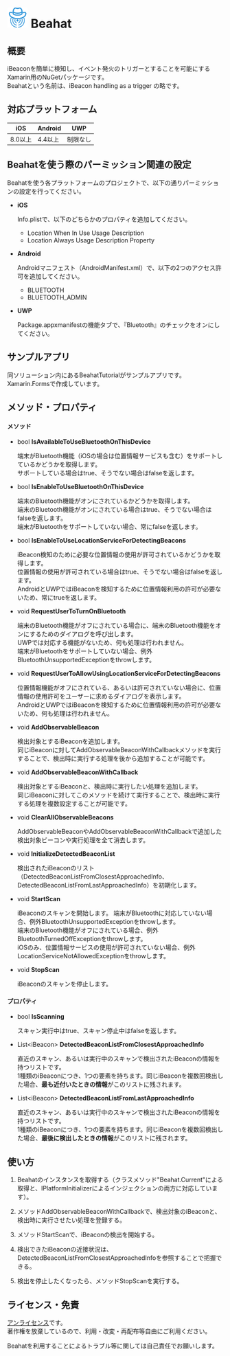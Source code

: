 # <img src="icon_small.png" width="48" height="48"/> Beahat


## 概要

iBeaconを簡単に検知し、イベント発火のトリガーとすることを可能にするXamarin用のNuGetパッケージです。<br>
Beahatという名前は、iBeacon handling as a trigger の略です。


## 対応プラットフォーム

| iOS | Android | UWP |
| ------------- | ----------- | ----------- |
| 8.0以上 | 4.4以上 | 制限なし |


## Beahatを使う際のパーミッション関連の設定

Beahatを使う各プラットフォームのプロジェクトで、以下の通りパーミッションの設定を行ってください。

* **iOS**

  Info.plistで、以下のどちらかのプロパティを追加してください。
  * Location When In Use Usage Description
  * Location Always Usage Description Property

* **Android**

  Androidマニフェスト（AndroidManifest.xml）で、以下の2つのアクセス許可を追加してください。
  * BLUETOOTH
  * BLUETOOTH_ADMIN

* **UWP**

  Package.appxmanifestの機能タブで、『Bluetooth』のチェックをオンにしてください。


## サンプルアプリ

同ソリューション内にあるBeahatTutorialがサンプルアプリです。
Xamarin.Formsで作成しています。


## メソッド・プロパティ

#### メソッド

* bool **IsAvailableToUseBluetoothOnThisDevice**

  端末がBluetooth機能（iOSの場合は位置情報サービスも含む）をサポートしているかどうかを取得します。<br>
  サポートしている場合はtrue、そうでない場合はfalseを返します。

* bool **IsEnableToUseBluetoothOnThisDevice**

  端末のBluetooth機能がオンにされているかどうかを取得します。<br>
  端末のBluetooth機能がオンにされている場合はtrue、そうでない場合はfalseを返します。<br>
  端末がBluetoothをサポートしていない場合、常にfalseを返します。

* bool **IsEnableToUseLocationServiceForDetectingBeacons**

  iBeacon検知のために必要な位置情報の使用が許可されているかどうかを取得します。<br>
  位置情報の使用が許可されている場合はtrue、そうでない場合はfalseを返します。<br>
  AndroidとUWPではiBeaconを検知するために位置情報利用の許可が必要ないため、常にtrueを返します。

* void **RequestUserToTurnOnBluetooth**

  端末のBluetooth機能がオフにされている場合に、端末のBluetooth機能をオンにするためのダイアログを呼び出します。<br>
  UWPでは対応する機能がないため、何も処理は行われません。<br>
  端末がBluetoothをサポートしていない場合、例外BluetoothUnsupportedExceptionをthrowします。

* void **RequestUserToAllowUsingLocationServiceForDetectingBeacons**

  位置情報機能がオフにされている、あるいは許可されていない場合に、位置情報の使用許可をユーザーに求めるダイアログを表示します。<br>
  AndroidとUWPではiBeaconを検知するために位置情報利用の許可が必要ないため、何も処理は行われません。

* void **AddObservableBeacon**

  検出対象とするiBeaconを追加します。<br>
  同じiBeaconに対してAddObservableBeaconWithCallbackメソッドを実行することで、検出時に実行する処理を後から追加することが可能です。

* void **AddObservableBeaconWithCallback**

  検出対象とするiBeaconと、検出時に実行したい処理を追加します。<br>
  同じiBeaconに対してこのメソッドを続けて実行することで、検出時に実行する処理を複数設定することが可能です。

* void **ClearAllObservableBeacons**

  AddObservableBeaconやAddObservableBeaconWithCallbackで追加した検出対象ビーコンや実行処理を全て消去します。

* void **InitializeDetectedBeaconList**

  検出されたiBeaconのリスト（DetectedBeaconListFromClosestApproachedInfo、DetectedBeaconListFromLastApproachedInfo）を初期化します。

* void **StartScan**

  iBeaconのスキャンを開始します。
  端末がBluetoothに対応していない場合、例外BluetoothUnsupportedExceptionをthrowします。<br>
  端末のBluetooth機能がオフにされている場合、例外BluetoothTurnedOffExceptionをthrowします。<br>
  iOSのみ、位置情報サービスの使用が許可されていない場合、例外LocationServiceNotAllowedExceptionをthrowします。

* void **StopScan**

  iBeaconのスキャンを停止します。

#### プロパティ

* bool **IsScanning**

  スキャン実行中はtrue、スキャン停止中はfalseを返します。

* List\<iBeacon\> **DetectedBeaconListFromClosestApproachedInfo**

  直近のスキャン、あるいは実行中のスキャンで検出されたiBeaconの情報を持つリストです。<br>
  1種類のiBeaconにつき、1つの要素を持ちます。同じiBeaconを複数回検出した場合、**最も近付いたときの情報**がこのリストに残されます。

* List\<iBeacon\> **DetectedBeaconListFromLastApproachedInfo**

  直近のスキャン、あるいは実行中のスキャンで検出されたiBeaconの情報を持つリストです。<br>
  1種類のiBeaconにつき、1つの要素を持ちます。同じiBeaconを複数回検出した場合、**最後に検出したときの情報**がこのリストに残されます。



## 使い方

1. Beahatのインスタンスを取得する（クラスメソッド"Beahat.Current"による取得と、IPlatformInitializerによるインジェクションの両方に対応しています）。

2. メソッドAddObservableBeaconWithCallbackで、検出対象のiBeaconと、検出時に実行させたい処理を登録する。

3. メソッドStartScanで、iBeaconの検出を開始する。

4. 検出できたiBeaconの近接状況は、DetectedBeaconListFromClosestApproachedInfoを参照することで把握できる。

5. 検出を停止したくなったら、メソッドStopScanを実行する。


## ライセンス・免責

[アンライセンス](https://github.com/microwavePC/Beahat/blob/master/LICENSE)です。<br>
著作権を放棄しているので、利用・改変・再配布等自由にご利用ください。<br>

Beahatを利用することによるトラブル等に関しては自己責任でお願いします。
